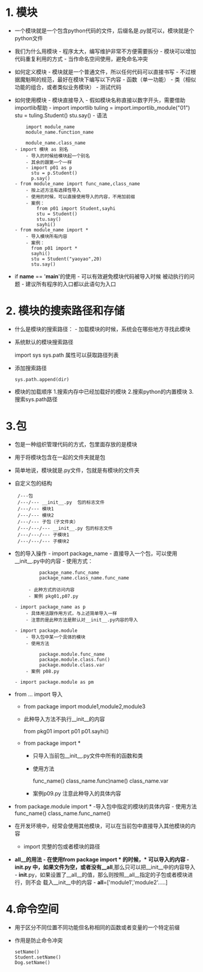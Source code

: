 # 1. 模块
- 一个模块就是一个包含python代码的文件，后缀名是.py就可以，模块就是个python文件
- 我们为什么用模块
      - 程序太大，编写维护非常不方便需要拆分
      - 模块可以增加代码重复利用的方式
      - 当作命名空间使用，避免命名冲突
- 如何定义模块
      - 模块就是一个普通文件，所以任何代码可以直接书写
      - 不过根据魔魁啊的规范，最好在模块下编写以下内容
          - 函数（单一功能）
          - 类（相似功能的组合，或者类似业务模块）
          - 测试代码
          
- 如何使用模块
      - 模块直接导入
          - 假如模块名称直接以数字开头，需要借助importlib帮助
               - import importlib
                 tuling = import.importlib_module("01")
                 stu = tuling.Student()
                 stu.say()
      - 语法
      
          import module_name
          module_name.function_name
          
          module_name.class_name
      - import 模块 as 别名
          - 导入的时候给模块起一个别名
          - 其余的跟第一个一样
          - import p01 as p
            stu = p.Student()
            p.say()
      - from module_name import func_name,class_name
          - 按上述方法有选择性导入
          - 使用的时候，可以直接使用导入的内容，不用加前缀
          - 案例：
              from p01 import Student,sayhi
              stu = Student()
              stu.say()
              sayhi()
      - from module_name import *
          - 导入模块所有内容
          - 案例：
            from p01 import *
            sayhi()
            stu = Student("yaoyao",20)
            stu.say()
- if __name__ == '__main__'的使用
      - 可以有效避免模块代码被导入时候 被动执行的问题
      - 建议所有程序的入口都以此语句为入口
      
# 2. 模块的搜索路径和存储
- 什么是模块的搜索路径：
      - 加载模块的时候，系统会在哪些地方寻找此模块
- 系统默认的模块搜索路径

     import sys 
     sys.path  属性可以获取路径列表
- 添加搜索路径
    
      sys.path.append(dir)
      
- 模块的加载顺序
      1.搜索内存中已经加载好的模块
      2.搜索python的内置模块
      3.搜索sys.path路径
      
# 3.包
- 包是一种组织管理代码的方式，包里面存放的是模块
- 用于将模块包含在一起的文件夹就是包
- 简单地说，模块就是.py文件，包就是有模块的文件夹
- 自定义包的结构

       /---包
       /---/--- __init__.py  包的标志文件
       /---/--- 模块1
       /---/--- 模块2
       /---/--- 子包（子文件夹）
       /---/---/--- __init__.py 包的标志文件
       /---/---/--- 子模块1
       /---/---/--- 子模块2
       
- 包的导入操作
      - import package_name
           - 直接导入一个包，可以使用__init__.py中的内容
           - 使用方式：
               
               package_name.func_name
               package_name.class_name.func_name
               
           - 此种方式的访问内容
           - 案例 pkg01,p07.py
           
      - import package_name as p
          - 具体用法跟作用方式，与上述简单导入一样
          - 注意的是此种方法是默认对__init__.py内容的导入
      
      - import package.module
          - 导入包中某一个具体的模块
          - 使用方法
          
               package.module.func_name
               package.module.class.fun()
               package.module.class.var
          - 案例 p08.py
          
      - import package.module as pm

- from ... import 导入
     - from package import module1,module2,module3
     - 此种导入方法不执行__init__的内容
        
        from pkg01 import p01
        p01.sayhi()
     - from package import *
        - 只导入当前包__init__.py文件中所有的函数和类
        - 使用方法
            
            func_name()
            class_name.func)name()
            class_name.var
        - 案例p09.py 注意此种导入的具体内容
        
        
- from package.module import *
      -导入包中指定的模块的具体内容
      - 使用方法
          func_name()
          class_name.func_name()
        
- 在开发环境中，经常会使用其他模块，可以在当前包中直接导入其他模块的内容
   - import 完整的包或者模块的路径
   
- __all__的用法
      - 在使用from package import * 的时候，* 可以导入的内容
      - __init__.py 中，如果文件为空，或者没有__all__,那么只可以把__init__中的内容导入
      - __init__.py，如果设置了__all__的值，那么则按照__all__指定的子包或者模块进行，则不会
       载入__init__中的内容
      - __all__=['module1','module2'.....]
      
# 4.命令空间
- 用于区分不同位置不同功能但名称相同的函数或者变量的一个特定前缀
- 作用是防止命令冲突
 
      setName()
      Student.setName()
      Dog.setName()
